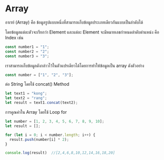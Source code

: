 # Array

อาเรย์ (Array) คือ ข้อมูลรูปแบบหนึ่งที่สามารถเก็บข้อมูลประเภทเดียวกันแบบเป็นลำดับได้

โดยข้อมูลแต่ละตัวจะเรียกว่า Element และแต่ละ Element จะมีหมายเลขกำหนดลำดับตำแหน่ง คือ Index เช่น

```js
const number1 = "1";
const number2 = "2";
const number3 = "3";
```

เราสามารถเก็บข้อมูลดังกล่าวไว้ในตัวแปรเดียวได้โดยการทำให้ข้อมูลเป็น array ดังตัวอย่าง

```js
const number = ["1", "2", "3"];
```

ต่อ String โดยใช้ concat() Method

```js
let text1 = "kong";
let text2 = "rang";
let result = text1.concat(text2);
```

การคูณค่าใน Array โดยใช้ Loop for

```js
let number = [1, 2, 3, 4, 5, 6, 7, 8, 9, 10];
let result = [];

for (let i = 0; i < number.length; i++) {
  result.push(number[i] * 2);
}

console.log(result)  //[2,4,6,8,10,12,14,16,18,20]
```
